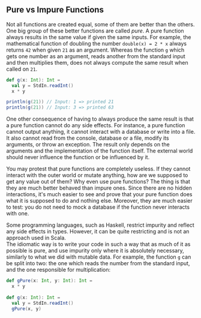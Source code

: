 ## Pure vs Impure Functions

Not all functions are created equal, some of them are better than the others. 
One big group of these better functions are called *pure*. 
A pure function always results in the same value if given the same inputs. 
For example, the mathematical function of doubling the number `double(x) = 2 * x` always returns `42` when given `21` as an 
argument. 
Whereas the function `g` which gets one number as an argument, reads another from the standard input and then multiplies them,
does not always compute the same result when called on `21`. 

```scala 3
def g(x: Int): Int =
  val y = StdIn.readInt()
  x * y

println(g(21)) // Input: 1 => printed 21
println(g(21)) // Input: 3 => printed 63
```

One other consequence of having to always produce the same result is that a pure function cannot do any side effects. 
For instance, a pure function cannot output anything, it cannot interact with a database or write into a file. 
It also cannot read from the console, database or a file, modify its arguments, or throw an exception. 
The result only depends on the arguments and the implementation of the function itself. 
The external world should never influence the function or be influenced by it.

You may protest that pure functions are completely useless. 
If they cannot interact with the outer world or mutate anything, how are we supposed to get any value out of them? 
Why even use pure functions? 
The thing is that they are much better behaved than impure ones.
Since there are no hidden interactions, it's much easier to see and prove that your pure function does what it 
is supposed to do and nothing else. 
Moreover, they are much easier to test: you do not need to mock a database if the function never interacts with one. 

Some programming languages, such as Haskell, restrict impurity and reflect any side effects in types. 
However, it can be quite restricting and is not an approach used in Scala.  
The idiomatic way is to write your code in such a way that as much of it as possible is pure, and use impurity only 
where it is absolutely necessary, similarly to what we did with mutable data. 
For example, the function `g` can be split into two: the one which reads the number from the standard input, and the one 
responsible for multiplication: 

```scala 3
def gPure(x: Int, y: Int): Int =
  x * y 
  
def g(x: Int): Int =
  val y = StdIn.readInt()
  gPure(x, y)
```


